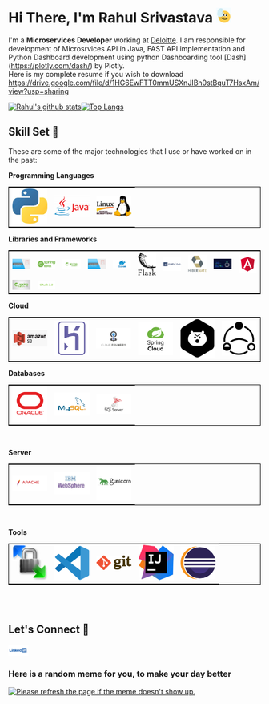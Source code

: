 
<h1>Hi There, I'm Rahul Srivastava <img  src="Media/highfive.gif" width="30px"></h1>

I'm a **Microservices Developer** working at [Deloitte](https://www2.deloitte.com/in/en.html). I am responsible for development of Microsrvices API in Java, FAST API implementation and Python Dashboard development using python Dashboarding tool [Dash] (https://plotly.com/dash/) by Plotly.<br>
Here is my complete resume if you wish to download https://drive.google.com/file/d/1HG6EwFTT0mmUSXnJIBh0stBquT7HsxAm/view?usp=sharing

[![Rahul's github stats](https://github-readme-stats.vercel.app/api?username=RahulShrivastava1992&theme=tokyonight)](https://github.com/RahulShrivastava1992/github-readme-stats)[![Top Langs](https://github-readme-stats.vercel.app/api/top-langs/?username=RahulShrivastava1992&layout=compact)](https://github.com/RahulShrivastava1992/github-readme-stats)
## Skill Set :muscle:

These are some of the major technologies that I use or have worked on in the past:

**Programming Languages**

<table style="border: 1px solid black;"> 
<tr> 
<td><img title="Python" alt="Python" width="70px" src="Media/python.jpg" /></td><td><img alt="Java" title="Java" width="70px" src="Media/JavaLogo.png"></td><td><img title="Shell Script" alt="shell script" width="70px" src="Media/shell.jpg">
</td>
</tr> 
</table>

**Libraries and Frameworks**

<table style="border: 1px solid black;"> 
<tr> 
<td><img title="Java Executors" alt="Java Executors" width="70px" src="Media/Executors.jpg"></td><td><img title="SpringBoot" alt="SpringBoot" width="70px" src="Media/Springboot.png"></td><td><img title="Spring Security" alt="SpringSecurity" width="70px" src="Media/SpringSecurity.png"></td><td><img title="Java Executors" alt="Java Executors" width="70px" src="Media/Executors.jpg"></td><td><img title="Docker" alt="Docker" width="70px" src="Media/docker.png"></td><td><img title="Flask" alt="Flask" width="70px" src="Media/Flask.png"></td><td><img title="Python Dash" alt="Python Dash" width="70px" src="Media/Dash.png"></td><td><img title="Hibernate" alt="Hibernate" width="70px" src="Media/Hibernate.png"></td><td><img title="SLF4J" alt="SLF4J" width="70px" src="Media/slf4j.png"></td><td><img title="Angular" alt="Angular" width="70px" src="Media/Angular.png"></td>
</tr><tr>
<td><img title="SJR 352 Spring Batch" alt="SJR 352 Spring Batch" width="70px" src="Media/Spring Batch.jpg"></td><td><img title="OAuth" alt="OAuth" width="70px" src="Media/OAuth2.0.png"></td>
</tr> </table>

**Cloud**

<table style="border: 1px solid black;"> 
<tr> 
<td><img title="Amazon S3" alt="Amazon S3" width="70px" src="Media/AmazonS3.png"></td><td><img title="Heroku" alt="Heroku" width="70px" src="Media/Heroku.png"></td><td><img title="Pivotal Cloud Foundry" alt="PCF" width="70px" src="Media/pcf.png"></td>
<td> <img title="Spring Cloud" alt="SpringCloud" width="70px" src="Media/springCloud.png"></td>
<td> <img title="Hystrix" alt="Hystrix" width="70px" src="Media/Hystrix.png"></td>
<td> <img title="Resilience4J" alt="Resilience4J" width="70px" src="Media/Resilience.png"></td>
</tr> 
</table>



**Databases**

<table style="border: 1px solid black;"> 
<tr> 
<td><img title="Oracle" alt="Oracle" width="70px" src="Media/Oracle.png"></td>
<td> <img title="MSSql Server" alt="MSSQL" width="70px" src="Media/mysql logo.png"></td>
<td> <img title="MySql" alt="MySql" width="70px" src="Media/MySql.png"></td>
</tr> 
</table>
<br>



**Server**

<table style="border: 1px solid black;"> 
<tr> 
<td><img title="Apache" alt="Apache" width="70px" src="Media/Apache.png"></td>
<td><img title="IBM Websphere" alt="IBM Websphere" width="70px" src="Media/IBMWebspherejpg.jpg"></td>
<td> <img title="Gunicorn" alt="Gunicorn" width="70px" src="Media/guicorn.png"></td>
</tr> 
</table>
<br>


**Tools**

<table style="border: 1px solid black;"> 
<tr> 
<td><img title="WinScp" alt="WinScp" width="70px" src="Media/winscp.jpg"></td>
<td><img title="VS Code" alt="VS Code" width="70px" src="Media/vscode.png"></td>
<td> <img title="git" alt="git" width="70px" src="Media/git.png"></td>
<td> <img title="IntelliJ" alt="IntelliJ" width="70px" src="Media/IntelliJ.jpg"></td>
<td> <img title="Eclipse" alt="Eclipse" width="70px" src="Media/eclipse.png"></td>
</tr> 
</table>
<br>


<br>

## Let's Connect :handshake:

<a href="https://www.linkedin.com/in/rahul-shrivastava-842514116/"><img src="Media/linkedin.png" width="40"></a>


### Here is a random meme for you, to make your day better
<a href="https://github.com/techytushar/random-memer"><img src='https://random-memer.herokuapp.com/' title="Meme" alt="Please refresh the page if the meme doesn't show up." height="400"></a>

